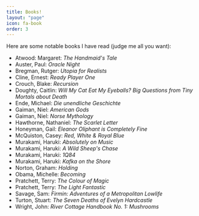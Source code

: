 ```yaml
---
title: Books!
layout: "page"
icon: fa-book
order: 3
---
```


Here are some notable books I have read (judge me all you want):

- Atwood: Margaret: *The Handmaid's Tale*
- Auster, Paul: *Oracle Night*
- Bregman, Rutger: *Utopia for Realists* 
- Cline, Ernest: *Ready Player One*
- Crouch, Blake: *Recursion*
- Doughty, Caitlin: *Will My Cat Eat My Eyeballs? Big Questions from Tiny Mortals about Death*
- Ende, Michael: *Die unendliche Geschichte*
- Gaiman, Niel: *American Gods*
- Gaiman, Niel: *Norse Mythology*
- Hawthorne, Nathaniel: *The Scarlet Letter*
- Honeyman, Gail: *Eleanor Oliphant is Completely Fine*
- McQuiston, Casey: *Red, White & Royal Blue* 
- Murakami, Haruki: *Absolutely on Music* 
- Murakami, Haruki: *A Wild Sheep's Chase* 
- Murakami, Haruki: *1Q84* 
- Murakami, Haruki: *Kafka on the Shore*
- Norton, Graham: *Holding*
- Obama, Michelle: *Becoming*
- Pratchett, Terry: *The Colour of Magic*
- Pratchett, Terry: *The Light Fantastic*
- Savage, Sam: *Firmin: Adventures of a Metropolitan Lowlife*
- Turton, Stuart: *The Seven Deaths of Evelyn Hardcastle*
- Wright, John: *River Cottage Handbook No. 1: Mushrooms*
